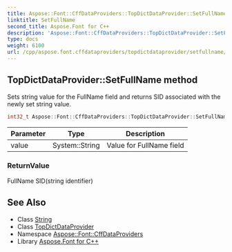```yaml
---
title: Aspose::Font::CffDataProviders::TopDictDataProvider::SetFullName method
linktitle: SetFullName
second_title: Aspose.Font for C++
description: 'Aspose::Font::CffDataProviders::TopDictDataProvider::SetFullName method. Sets string value for the FullName field and returns SID associated with the newly set string value in C++.'
type: docs
weight: 6100
url: /cpp/aspose.font.cffdataproviders/topdictdataprovider/setfullname/
---
```

## TopDictDataProvider::SetFullName method


Sets string value for the FullName field and returns SID associated with the newly set string value.

```cpp
int32_t Aspose::Font::CffDataProviders::TopDictDataProvider::SetFullName(System::String value)
```


| Parameter | Type | Description |
| --- | --- | --- |
| value | System::String | Value for FullName field |

### ReturnValue

FullName SID(string identifier)

## See Also

* Class [String](../../../system/string/)
* Class [TopDictDataProvider](../)
* Namespace [Aspose::Font::CffDataProviders](../../)
* Library [Aspose.Font for C++](../../../)
